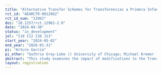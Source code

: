 ```yaml
---
title: "Alternative Transfer Schemes for Transferencias a Primera Infancia (TPI) in Urban Areas"
rct_id: "AEARCTR-0012962"
rct_id_num: "12962"
doi: "10.1257/rct.12962-2.0"
date: "2024-04-30"
status: "in_development"
jel: "I10 I12 I38 J13"
start_year: "2024-05-02"
end_year: "2026-01-31"
pi: "Arturo García"
pi_other: "Guthrie Gray-Lobe () University of Chicago; Michael Kremer () University of Chicago; Ryan Cooper () University of Chicago; Vanina Vivas () Ministry of Economy and Finance; Jonathan Enriquez () Ministry of Economy and Finance; Selene Cueva () University of Chicago; Maria Adelaida Martínez () University of Chicago"
abstract: "This study examines the impact of modifications to the Transferencia a Primera Infancia (TPI) in urban areas. The TPI is a conditional cash transfer (CCT) program available to households that are part of the JUNTOS program (Peru’s flagship CCT program) and have a pregnant woman or a child less than 12 months old. The study will examine the impact of increasing the benefit amount on household welfare, child health, and child cognitive development. "
layout: registration
---
```


